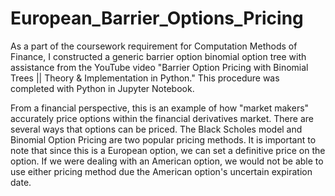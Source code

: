 # European_Barrier_Options_Pricing
As a part of the coursework requirement for Computation Methods of Finance, I constructed a generic barrier option binomial option tree with assistance from the YouTube video "Barrier Option Pricing with Binomial Trees || Theory & Implementation in Python." This procedure was completed with Python in Jupyter Notebook.

From a financial perspective, this is an example of how "market makers" accurately price options within the financial derivatives market. There are several ways that options can be priced. The Black Scholes model and Binomial Option Pricing are two popular pricing methods. It is important to note that since this is a European option, we can set a definitive price on the option. If we were dealing with an American option, we would not be able to use either pricing method due the American option's uncertain expiration date.
